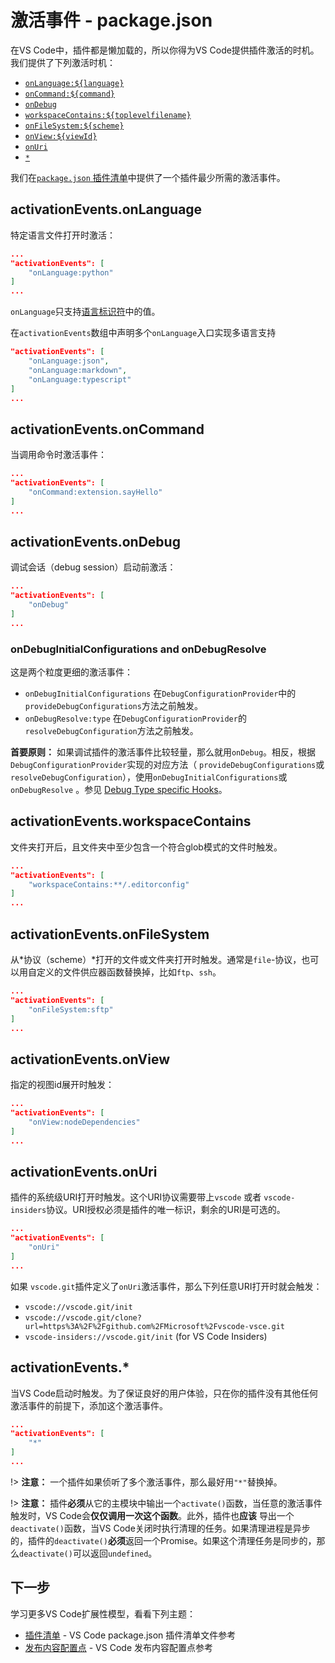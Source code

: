 # 激活事件 - package.json

在VS Code中，插件都是懒加载的，所以你得为VS Code提供插件激活的时机。 我们提供了下列激活时机：

* [`onLanguage:${language}`](extensibility-reference/activation-events#activationeventsonlanguage)
* [`onCommand:${command}`](extensibility-reference/activation-events#activationeventsoncommand)
* [`onDebug`](extensibility-reference/activation-events#activationeventsondebug)
* [`workspaceContains:${toplevelfilename}`](extensibility-reference/activation-events#activationeventsworkspacecontains)
* [`onFileSystem:${scheme}`](extensibility-reference/activation-events#activationeventsonfilesystem)
* [`onView:${viewId}`](extensibility-reference/activation-events#activationeventsonview)
* [`onUri`](extensibility-reference/activation-events#activationeventsonuri)
* [`*`](extensibility-reference/activation-events#activationevents)

我们在[`package.json` 插件清单](extensibility-reference/extension-manifest.md)中提供了一个插件最少所需的激活事件。

## activationEvents.onLanguage

特定语言文件打开时激活：

```json
...
"activationEvents": [
    "onLanguage:python"
]
...
```

`onLanguage`只支持[语言标识符](/docs/languages/identifiers.md)中的值。

在`activationEvents`数组中声明多个`onLanguage`入口实现多语言支持

```json
"activationEvents": [
    "onLanguage:json",
    "onLanguage:markdown",
    "onLanguage:typescript"
]
...
```

## activationEvents.onCommand

当调用命令时激活事件：

```json
...
"activationEvents": [
    "onCommand:extension.sayHello"
]
...
```

## activationEvents.onDebug

调试会话（debug session）启动前激活：

```json
...
"activationEvents": [
    "onDebug"
]
...
```

### onDebugInitialConfigurations and onDebugResolve

这是两个粒度更细的激活事件：

* `onDebugInitialConfigurations` 在`DebugConfigurationProvider`中的 `provideDebugConfigurations`方法之前触发。
* `onDebugResolve:type` 在`DebugConfigurationProvider`的`resolveDebugConfiguration`方法之前触发。

**首要原则：** 如果调试插件的激活事件比较轻量，那么就用`onDebug`。相反，根据`DebugConfigurationProvider`实现的对应方法（ `provideDebugConfigurations`或`resolveDebugConfiguration`），使用`onDebugInitialConfigurations`或`onDebugResolve` 。参见 [Debug Type specific Hooks](/docs/extensionAPI/api-debugging.md#debug-type-specific-hooks)。

## activationEvents.workspaceContains

文件夹打开后，且文件夹中至少包含一个符合glob模式的文件时触发。

```json
...
"activationEvents": [
    "workspaceContains:**/.editorconfig"
]
...
```

## activationEvents.onFileSystem

从*协议（scheme）*打开的文件或文件夹打开时触发。通常是`file`-协议，也可以用自定义的文件供应器函数替换掉，比如`ftp`、`ssh`。

```json
...
"activationEvents": [
    "onFileSystem:sftp"
]
...
```

## activationEvents.onView

指定的视图id展开时触发：

```json
...
"activationEvents": [
    "onView:nodeDependencies"
]
...
```

## activationEvents.onUri

插件的系统级URI打开时触发。这个URI协议需要带上`vscode` 或者 `vscode-insiders`协议。URI授权必须是插件的唯一标识，剩余的URI是可选的。

```json
...
"activationEvents": [
    "onUri"
]
...
```

如果 `vscode.git`插件定义了`onUri`激活事件，那么下列任意URI打开时就会触发：

- `vscode://vscode.git/init`
- `vscode://vscode.git/clone?url=https%3A%2F%2Fgithub.com%2FMicrosoft%2Fvscode-vsce.git`
- `vscode-insiders://vscode.git/init` (for VS Code Insiders)

## activationEvents.*

当VS Code启动时触发。为了保证良好的用户体验，只在你的插件没有其他任何激活事件的前提下，添加这个激活事件。

```json
...
"activationEvents": [
    "*"
]
...
```

!> **注意：** 一个插件如果侦听了多个激活事件，那么最好用`"*"`替换掉。

!> **注意：** 插件**必须**从它的主模块中输出一个`activate()`函数，当任意的激活事件触发时，VS Code会**仅仅调用一次这个函数**。此外，插件也**应该** 导出一个`deactivate()`函数，当VS Code关闭时执行清理的任务。如果清理进程是异步的，插件的`deactivate()`**必须**返回一个Promise。如果这个清理任务是同步的，那么`deactivate()`可以返回`undefined`。

## 下一步

学习更多VS Code扩展性模型，看看下列主题：

* [插件清单](/docs/extensionAPI/extension-manifest.md) - VS Code package.json 插件清单文件参考
* [发布内容配置点](/docs/extensionAPI/extension-points.md) - VS Code 发布内容配置点参考